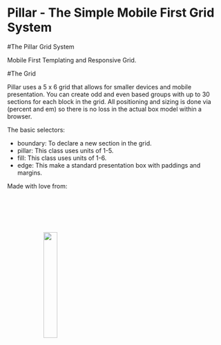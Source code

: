 Pillar - The Simple Mobile First Grid System
======

#The Pillar Grid System

Mobile First Templating and Responsive Grid.

#The Grid

Pillar uses a 5 x 6 grid that allows for smaller devices and mobile presentation. You can create odd and even based groups with up to 30 sections for each block in the grid.  All positioning and sizing is done via (percent and em) so there is no loss in the actual box model within a browser.

The basic selectors:

- boundary: To declare a new section in the grid.
- pillar: This class uses units of 1-5.
- fill: This class uses units of 1-6.
- edge: This make a standard presentation box with paddings and margins.

Made with love from:

<img src="http://sass-lang.com/assets/img/logos/logo-235e394c.png" style="width:25%;margin:5em;padding:1em;">
